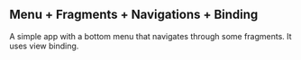 ## Menu + Fragments + Navigations + Binding

A simple app with a bottom menu that navigates through some fragments. It uses view binding.

